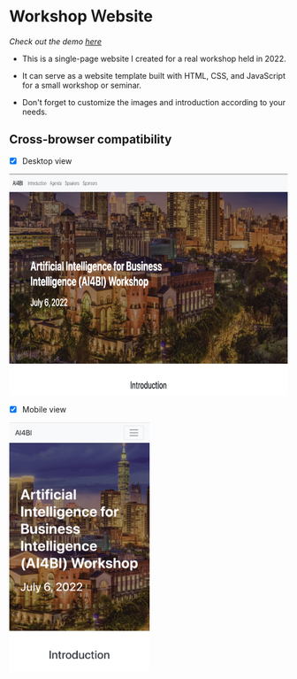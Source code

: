 # Workshop Ｗebsite

*Check out the demo [here](https://ashleyfhh.github.io/workshop-website/ "游標顯示")*

* This is a single-page website I created for a real workshop held in 2022.

* It can serve as a website template built with HTML, CSS, and JavaScript for a small workshop or seminar.

* Don't forget to customize the images and introduction according to your needs.


## Cross-browser compatibility

- [x] Desktop view

<kbd><img src="./preview/desktop_view.png" alt="desktop" height="400"><kbd>

- [x] Mobile view

<kbd><img src="./preview/mobile_view.jpg" alt="mobile" height="450"><kbd>